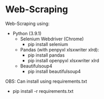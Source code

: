 # Web-Scraping

Web-Scraping using:
- Python (3.9.1)
  - Selenium Webdriver (Chrome)
      - pip install selenium
  - Pandas (with penpyxl xlsxwriter xlrd):
      - pip install pandas
      - pip install openpyxl xlsxwriter xlrd
  - Beautifulsoup4
      - pip install beautifulsoup4

OBS: Can install using requirements.txt
 - pip install -r requirements.txt
